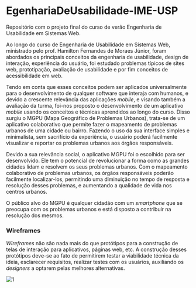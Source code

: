 # EgenhariaDeUsabilidade-IME-USP
Repositório com o projeto final do curso de verão Engenharia de Usabilidade em Sistemas Web.


Ao longo do curso de Engenharia de Usabilidade em Sistemas Web, ministrado pelo prof. Hamilton Fernandes de Moraes Júnior, foram abordados os principais conceitos da engenharia de usabilidade, design de interação, experiência do usuário, foi estudado problemas típicos de sites web, prototipação, avaliação de usabilidade e por fim conceitos de acessibilidade em web.

Tendo em conta que esses conceitos podem ser aplicados universalmente para o desenvolvimento de qualquer software que interaja com humanos, e devido a crescente relevância das aplicações _mobile_, e visando também a avaliação da turma, foi-nos proposto o desenvolvimento de um aplicativo _mobile_ usando os conceitos e técnicas aprendidos ao longo do curso. Disso surgiu o MGPU (Mapa Geográfico de Problemas Urbanos), trata-se de um aplicativo colaborativo que permite fazer o mapeamento de problemas urbanos de uma cidade ou bairro. Fazendo o uso da sua interface simples e minimalista, sem sacrifício da experiência, o usuário poderá facilmente visualizar e reportar os problemas urbanos aos órgãos responsáveis.

Devido a sua relevância social, o aplicativo MGPU foi o escolhido para ser desenvolvido. Ele tem o potencial de revolucionar a forma como as grandes cidades lidam e resolvem os seus problemas urbanos. Com o mapeamento colaborativo de problemas urbanos, os órgãos responsáveis poderão facilmente localizar-los, permitindo uma diminuição no tempo de resposta e resolução desses problemas, e aumentando a qualidade de vida nos centros urbanos.

O público alvo do MGPU é qualquer cidadão com um *smartphone* que se preocupa com os problemas urbanos e está disposto a contribuir na resolução dos mesmos.

### Wireframes

_Wireframes_ não são nada mais do que protótipos para a construção de telas de interação para aplicativos, páginas web, etc. A construção desses protótipos deve-se ao fato de permitirem testar a viabilidade técnica da ideia, esclarecer requisitos, realizar testes com os usuários, auxiliando os _designers_ a optarem pelas melhores alternativas.

![1](EgenhariaDeUsabilidade-IME-USP/imagens/wireframes/auto_nível/1.PNG)
